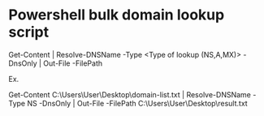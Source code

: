 <h1>Powershell bulk domain lookup script</h1>

Get-Content <path of domain list> | Resolve-DNSName -Type <Type of lookup (NS,A,MX)> -DnsOnly | Out-File 
-FilePath <path of where you want the results saved>

Ex. 

Get-Content C:\Users\User\Desktop\domain-list.txt | Resolve-DNSName -Type NS -DnsOnly | Out-File -FilePath C:\Users\User\Desktop\result.txt



